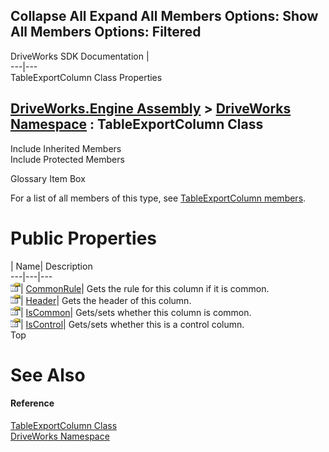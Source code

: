        

 Collapse All Expand All  Members Options: Show All  Members Options: Filtered   
---  
DriveWorks SDK Documentation  |   
---|---  
TableExportColumn Class Properties   
  
[DriveWorks.Engine Assembly](topic2156.md) > [DriveWorks Namespace](topic2159.md) : TableExportColumn Class  
---  
  
Include Inherited Members    
Include Protected Members    


Glossary Item Box

For a list of all members of this type, see [TableExportColumn members](topic5569.md).

# Public Properties

| Name| Description  
---|---|---  
![Public Property](dotnetimages/publicProperty.gif)| [CommonRule](topic5574.md)| Gets the rule for this column if it is common.   
![Public Property](dotnetimages/publicProperty.gif)| [Header](topic5575.md)| Gets the header of this column.   
![Public Property](dotnetimages/publicProperty.gif)| [IsCommon](topic5576.md)| Gets/sets whether this column is common.   
![Public Property](dotnetimages/publicProperty.gif)| [IsControl](topic5577.md)| Gets/sets whether this is a control column.   
Top

# See Also

#### Reference

[TableExportColumn Class](topic5568.md)   
[DriveWorks Namespace](topic2159.md)


